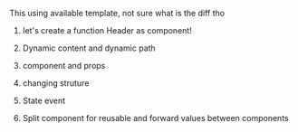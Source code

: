 
This using available template, not sure what is the diff tho


1. let's create a function Header as component!

2. Dynamic content and dynamic path

3. component and props

4. changing struture

5. State event

6. Split component for reusable and forward values between components

